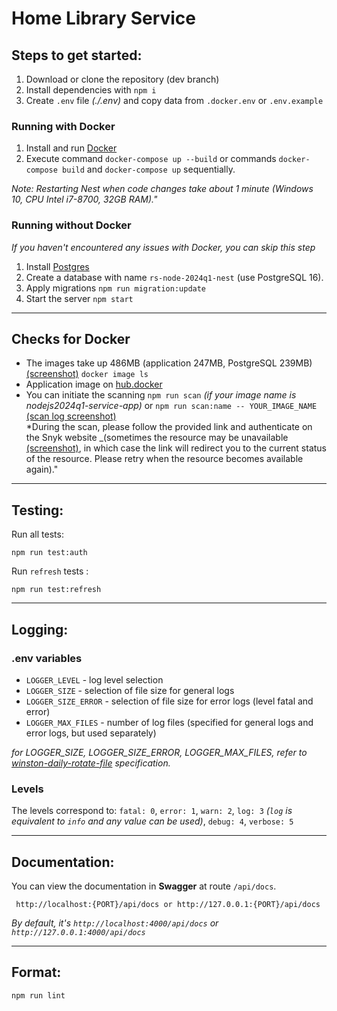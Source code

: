 # Home Library Service

## Steps to get started:
1. Download or clone the repository (dev branch)
2. Install dependencies with `npm i`
3. Create `.env` file _(./.env)_ and copy data from `.docker.env` or `.env.example`

### Running with Docker

1. Install and run [Docker](https://docs.docker.com/engine/install/)  
2. Execute command `docker-compose up --build` or commands `docker-compose build` and `docker-compose up` sequentially.

_Note: Restarting Nest when code changes take about 1 minute (Windows 10, CPU Intel i7-8700, 32GB RAM)."_

### Running without Docker
_If you haven't encountered any issues with Docker, you can skip this step_

1. Install [Postgres](https://www.postgresql.org/download/)
2. Create a database with name `rs-node-2024q1-nest` (use PostgreSQL 16).
3. Apply migrations `npm run migration:update`
4. Start the server `npm start`


---
## Checks for Docker
- The images take up 486MB (application 247MB, PostgreSQL 239MB) [(screenshot)](http://dl4.joxi.net/drive/2024/03/16/0002/2748/133820/20/1f36955d57.jpg) `docker image ls`
- Application image on [hub.docker](https://hub.docker.com/layers/alexanderpriteev/nodejs2024q1-service/latest/images/sha256-a95a4a2a0bb7b1c71f0a893240e10fdc48010dcb83177e036b3229ff4a5bade1?context=repo) 
- You can initiate the scanning `npm run scan` _(if your image name is nodejs2024q1-service-app)_ or `npm run scan:name -- YOUR_IMAGE_NAME` [(scan log screenshot)](http://dl3.joxi.net/drive/2024/03/16/0002/2748/133820/20/e2392b49b7.jpg)  
*During the scan, please follow the provided link and authenticate on the Snyk website _(sometimes the resource may be unavailable [(screenshot)](http://dl4.joxi.net/drive/2024/03/16/0002/2748/133820/20/db24eaf0c8.jpg), in which case the link will redirect you to the current status of the resource. Please retry when the resource becomes available again)."
---

## Testing:

Run all tests:
```
npm run test:auth
```
Run `refresh` tests :
```
npm run test:refresh
```

---
## Logging:
  
### .env variables
- `LOGGER_LEVEL` - log level selection
- `LOGGER_SIZE` - selection of file size for general logs
- `LOGGER_SIZE_ERROR` - selection of file size for error logs (level fatal and error)
- `LOGGER_MAX_FILES` - number of log files (specified for general logs and error logs, but used separately)

_for LOGGER_SIZE, LOGGER_SIZE_ERROR, LOGGER_MAX_FILES, refer to [winston-daily-rotate-file](https://www.npmjs.com/package/winston-daily-rotate-file#options) specification._


### Levels
The levels correspond to: `fatal: 0`, `error: 1`, `warn: 2`, `log: 3` _(`log` is equivalent to `info` and any value can be used)_, `debug: 4`, `verbose: 5`

---
## Documentation:
You can view the documentation in **Swagger** at route `/api/docs`. 
```
 http://localhost:{PORT}/api/docs or http://127.0.0.1:{PORT}/api/docs
```
_By default, it's `http://localhost:4000/api/docs` or `http://127.0.0.1:4000/api/docs`_  

---

## Format:
```
npm run lint
```
